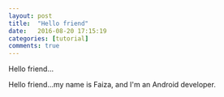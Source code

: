 ```yaml
---
layout: post
title:  "Hello friend"
date:   2016-08-20 17:15:19
categories: [tutorial]
comments: true
---
```

Hello friend...

<!--more-->

Hello friend...my name is Faiza, and I'm an Android developer.


